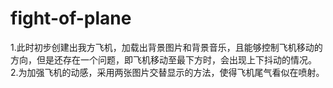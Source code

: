 # fight-of-plane
1.此时初步创建出我方飞机，加载出背景图片和背景音乐，且能够控制飞机移动的方向，但是还存在一个问题，即飞机移动至最下方时，会出现上下抖动的情况。
2.为加强飞机的动感，采用两张图片交替显示的方法，使得飞机尾气看似在喷射。
